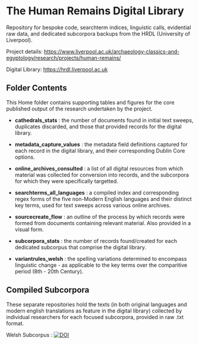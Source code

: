 # The Human Remains Digital Library
Repository for bespoke code, searchterm indices, linguistic calls, evidential raw data, and dedicated subcorpora backups from the HRDL (University of Liverpool).

Project details: https://www.liverpool.ac.uk/archaeology-classics-and-egyptology/research/projects/human-remains/

Digital Library: https://hrdl.liverpool.ac.uk


## Folder Contents
This Home folder contains supporting tables and figures for the core published output of the research undertaken by the project.

- **cathedrals_stats** : the number of documents found in initial text sweeps, duplicates discarded, and those that provided records for the digital library.

- **metadata_capture_values** : the metadata field definitions captured for each record in the digital library, and their corresponding Dublin Core options.

- **online_archives_consulted** : a list of all digital resources from which material was collected for conversion into records, and the subcorpora for which they were specifically targetted.

- **searchterms_all_languages** : a compiled index and corresponding regex forms of the five non-Modern English languages and their distinct key terms, used for text sweeps across various online archives.

- **sourcecreate_flow** : an outline of the process by which records were formed from documents containing relevant material. Also provided in a visual form.

- **subcorpora_stats** : the number of records found/created for each dedicated subcorpus that comprise the digital library.

- **variantrules_welsh** : the spelling variations determined to encompass linguistic change - as applicable to the key terms over the comparitive period (8th - 20th Century).




## Compiled Subcorpora
These separate repositories hold the texts (in both original languages and modern english translations as feature in the digital library) collected by individual researchers for each focused subcorpora, provided in raw .txt format.

Welsh Subcorpus : <a href="https://zenodo.org/doi/10.5281/zenodo.13269713"><img src="https://zenodo.org/badge/839773454.svg" alt="DOI"></a>
